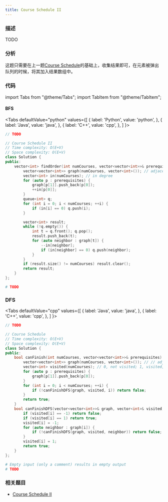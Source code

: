 ```yaml
---
title: Course Schedule II
---
```


### 描述

TODO

### 分析

这题只需要在上一题[Course Schedule](course-schedule.md)的基础上，收集结果即可，在元素被弹出队列的时候，将其加入结果数组中。

### 代码

import Tabs from "@theme/Tabs";
import TabItem from "@theme/TabItem";

#### BFS

<Tabs
defaultValue="python"
values={[
{ label: 'Python', value: 'python', },
{ label: 'Java', value: 'java', },
{ label: 'C++', value: 'cpp', },
]
}>
<TabItem value="java">

```java
// TODO
```

</TabItem>
<TabItem value="cpp">

```cpp
// Course Schedule II
// Time complexity: O(E+V)
// Space complexity: O(E+V)
class Solution {
public:
    vector<int> findOrder(int numCourses, vector<vector<int>>& prerequisites) {
        vector<vector<int>> graph(numCourses, vector<int>()); // adjacent list
        vector<int> in(numCourses); // in degree
        for (auto p : prerequisites) {
            graph[p[1]].push_back(p[0]);
            ++in[p[0]];
        }
        queue<int> q;
        for (int i = 0; i < numCourses; ++i) {
            if (in[i] == 0) q.push(i);
        }

        vector<int> result;
        while (!q.empty()) {
            int t = q.front(); q.pop();
            result.push_back(t);
            for (auto neighbor : graph[t]) {
                --in[neighbor];
                if (in[neighbor] == 0) q.push(neighbor);
            }
        }
        if (result.size() != numCourses) result.clear();
        return result;
    }
};
```

</TabItem>

<TabItem value="python">

```python
# TODO
```

</TabItem>
</Tabs>

### DFS

<Tabs
defaultValue="cpp"
values={[
{ label: 'Java', value: 'java', },
{ label: 'C++', value: 'cpp', },
]
}>
<TabItem value="java">

```java
// TODO
```

</TabItem>
<TabItem value="cpp">

```cpp
// Course Schedule
// Time complexity: O(E+V)
// Space complexity: O(E+V)
class Solution {
public:
    bool canFinish(int numCourses, vector<vector<int>>& prerequisites) {
        vector<vector<int>> graph(numCourses, vector<int>()); // // adjacent list
        vector<int> visited(numCourses); // 0, not visited; 1, visited; -1, cyclic
        for (auto p : prerequisites) {
            graph[p[1]].push_back(p[0]);
        }
        for (int i = 0; i < numCourses; ++i) {
            if (!canFinishDFS(graph, visited, i)) return false;
        }
        return true;
    }
    bool canFinishDFS(vector<vector<int>>& graph, vector<int>& visited, int i) {
        if (visited[i] == -1) return false;
        if (visited[i] == 1) return true;
        visited[i] = -1;
        for (auto neighbor : graph[i]) {
            if (!canFinishDFS(graph, visited, neighbor)) return false;
        }
        visited[i] = 1;
        return true;
    }
};
```

</TabItem>

<TabItem value="python">

```python
# Empty input (only a comment) results in empty output
# TODO
```

</TabItem>
</Tabs>

### 相关题目

- [Course Schedule II](course-schedule-ii.md)
